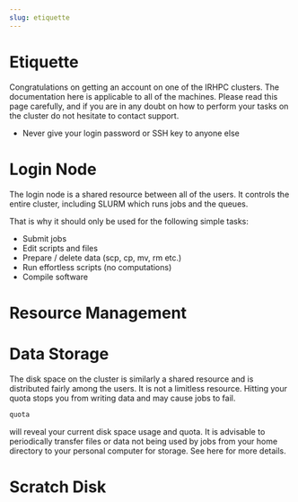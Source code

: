 ```yaml
---
slug: etiquette
---
```


# Etiquette

Congratulations on getting an account on one of the IRHPC clusters. The documentation here is applicable to all of the machines. Please read this page carefully, and if you are in any doubt on how to perform your tasks on the cluster do not hesitate to contact support.

- Never give your login password or SSH key to anyone else

# Login Node

The login node is a shared resource between all of the users. It controls the entire cluster, including SLURM which runs jobs and the queues. 

That is why it should only be used for the following simple tasks:
- Submit jobs
- Edit scripts and files
- Prepare / delete data (scp, cp, mv, rm etc.)
- Run effortless scripts (no computations)
- Compile software

# Resource Management

# Data Storage

The disk space on the cluster is similarly a shared resource and is distributed fairly among the users. It is not a limitless resource. 
Hitting your quota stops you from writing data and may cause jobs to fail. 

```bash
quota
```

will reveal your current disk space usage and quota. It is advisable to periodically transfer files or data not being used by jobs from your home directory to your personal computer for storage. See here for more details.

# Scratch Disk
